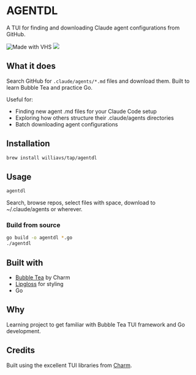# AGENTDL

A TUI for finding and downloading Claude agent configurations from GitHub.

<img src="https://vhs.charm.sh/vhs-4654xhf4TTrBrP51jLoo3N.gif" alt="Made with VHS">
<a href="https://vhs.charm.sh">
  <img src="https://stuff.charm.sh/vhs/badge.svg">
</a>

## What it does

Search GitHub for `.claude/agents/*.md` files and download them. Built to learn Bubble Tea and practice Go.

Useful for:
- Finding new agent .md files for your Claude Code setup
- Exploring how others structure their .claude/agents directories
- Batch downloading agent configurations

## Installation

```bash
brew install williavs/tap/agentdl
```

## Usage

```bash
agentdl
```

Search, browse repos, select files with space, download to ~/.claude/agents or wherever.

### Build from source

```bash
go build -o agentdl *.go
./agentdl
```

## Built with

- [Bubble Tea](https://github.com/charmbracelet/bubbletea) by Charm
- [Lipgloss](https://github.com/charmbracelet/lipgloss) for styling
- Go

## Why

Learning project to get familiar with Bubble Tea TUI framework and Go development.

## Credits

Built using the excellent TUI libraries from [Charm](https://github.com/charmbracelet).